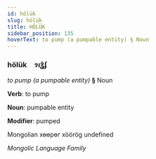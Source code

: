 ```yaml
---
id: hölük
slug: hölük
title: HÖLÜK
sidebar_position: 135
hoverText: to pump (a pumpable entity) § Noun
---
```


### hölük&emsp;<span kind="abugida">ɂıʓ̑ʄ</span>

*to pump (a pumpable entity)* **§** Noun

**Verb**: to pump

**Noun**: pumpable entity

**Modifier**: pumped

Mongolian хөөрөг xöörög undefined

*Mongolic Language Family*